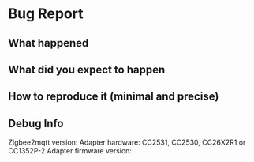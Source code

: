 <!--
Before submitting an issue make sure you've searched for a similar issue and read the documentation: https://www.zigbee2mqtt.io/.

Rules (don't ignore these, your issue will be closed without further notice):
- English only
- Make sure you are on the latest Zigbee2mqtt version
- Provide a clear description of the problem
- DON'T copy logs directly here, post a link to https://hastebin.com/ or https://pastebin.com/.
- Make sure you are running the latest firmware https://github.com/koenkk/z-stack-firmware.

Did you read the FAQ?
- https://www.zigbee2mqtt.io/information/FAQ.html

Zigbee2mqtt fails to start?
- https://www.zigbee2mqtt.io/information/FAQ.html#help-zigbee2mqtt-fails-to-start

Having issues when using a CC2531?
- Make sure the CC2531 is connected through a USB extension cable
- Try the source routing firmware: https://github.com/Koenkk/Z-Stack-firmware/tree/master/coordinator/Z-Stack_Home_1.2/bin/source_routing
- With larger networks (30/40+) devices, your CC2531 might not be powerful enough. This will cause weird issues, in this case it's advised to use a more powerful adapter: https://www.zigbee2mqtt.io/information/supported_adapters.html#texas-instruments-cc26x2r1

Unsupported device?
- https://www.zigbee2mqtt.io/how_tos/how_to_support_new_devices.html

Device does not pair or interview fails?
- https://www.zigbee2mqtt.io/information/FAQ.html#why-does-my-device-not-or-fail-to-pair

Bug report?
- If applicable, provide steps how to reproduce the problem.
- Provide the herdsman debug logging: https://www.zigbee2mqtt.io/information/debug.html#zigbee-herdsman-debug-logging

-->

<!--Start your bug report below this line-->

# Bug Report
## What happened

## What did you expect to happen

## How to reproduce it (minimal and precise)

## Debug Info
Zigbee2mqtt version:
Adapter hardware: CC2531, CC2530, CC26X2R1 or CC1352P-2
Adapter firmware version:
